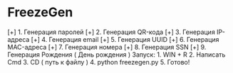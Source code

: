 # FreezeGen
[+] 1. Генерация паролей [+] 2. Генерация QR-кода [+] 3. Генерация IP-адреса [+] 4. Генерация email [+] 5. Генерация UUID [+] 6. Генерация MAC-адреса [+] 7. Генерация номера [+] 8. Генерация SSN [+] 9. Генерация Рождения ( День рождения )  Запуск: 1. WIN + R 2. Написать Cmd 3. CD ( путь к файлу ) 4. python freezegen.py 5. Готово!
